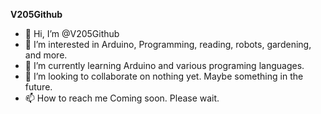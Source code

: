 
**V205Github**
- 👋 Hi, I’m @V205Github
- 👀 I’m interested in Arduino, Programming, reading, robots, gardening, and more.
- 🌱 I’m currently learning Arduino and various programing languages.
- 💞️ I’m looking to collaborate on nothing yet. Maybe something in the future.
- 📫 How to reach me Coming soon. Please wait.

<!---
V205Github/V205Github iTs a ✨ special ✨ repository because its `README.md` (this file) appears on your GitHub profile.
You can click the Preview link to take a look at your changes. 
--->
